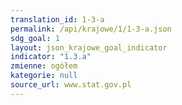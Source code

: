 ```yaml
---
translation_id: 1-3-a
permalink: /api/krajowe/1/1-3-a.json
sdg_goal: 1
layout: json_krajowe_goal_indicator
indicator: "1.3.a"
zmienne: ogółem
kategorie: null
source_url: www.stat.gov.pl
---
```

